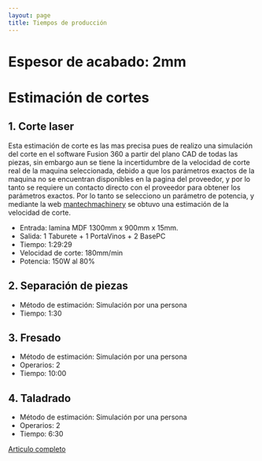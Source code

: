 ```yaml
---
layout: page
title: Tiempos de producción 
---
```

# Espesor de acabado: 2mm



# Estimación de cortes

## 1. Corte laser
Esta estimación de corte es las mas precisa pues de realizo una simulación del corte en el software Fusion 360 a partir del plano CAD de todas las piezas, sin embargo aun se tiene la incertidumbre de la velocidad de corte real de la maquina seleccionada, debido a que los parámetros exactos de la maquina no se encuentran disponibles en la pagina del proveedor, y por lo tanto se requiere un contacto directo con el proveedor para obtener los parámetros exactos. Por lo tanto se selecciono un parámetro de potencia, y mediante la web [mantechmachinery](https://mantechmachinery.co.uk/es/laser-cutter-parameters/) se obtuvo una estimación de la velocidad de corte.


- Entrada: lamina MDF 1300mm x 900mm x 15mm.
- Salida: 1 Taburete + 1 PortaVinos + 2 BasePC
- Tiempo: 1:29:29
- Velocidad de corte: 180mm/min
- Potencia: 150W al 80%

## 2. Separación de piezas
- Método de estimación: Simulación por una persona
- Tiempo: 1:30

## 3. Fresado
- Método de estimación: Simulación por una persona
- Operarios: 2
- Tiempo: 10:00

## 4. Taladrado
- Método de estimación: Simulación por una persona
- Operarios: 2
- Tiempo: 6:30

[Articulo completo](https://github.com/APM-Kullu/Project/blob/main/Especificaciones%20de%20Proyecto.pdf)